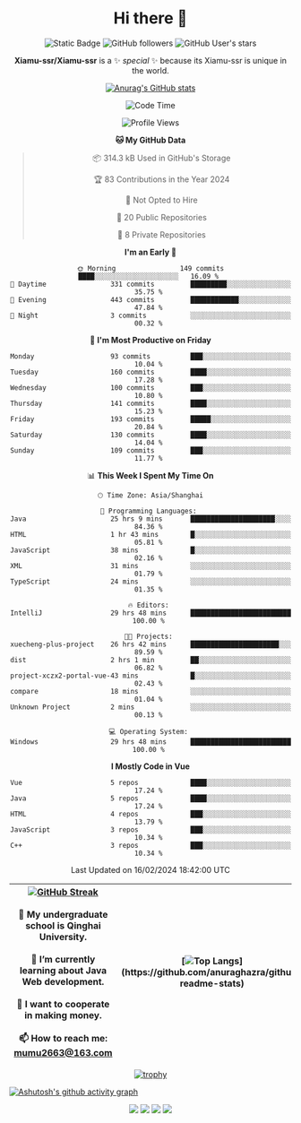
<!--

Here are some ideas to get you started:

- 🔭 I’m currently working on ...
- 🌱 I’m currently learning ...
- 👯 I’m looking to collaborate on ...
- 🤔 I’m looking for help with ...
- 💬 Ask me about ...
- 📫 How to reach me: ...
- 😄 Pronouns: ...
- ⚡ Fun fact: ...
-->

<div align=center>
  <div>
    
  # Hi there 👋
  ![Static Badge](https://img.shields.io/badge/build-pass-green)
  ![GitHub followers](https://img.shields.io/github/followers/Xiamu-ssr)
  ![GitHub User's stars](https://img.shields.io/github/stars/Xiamu-ssr)

  **Xiamu-ssr/Xiamu-ssr** is a ✨ _special_ ✨ because its Xiamu-ssr is unique in the world.
  </div>
</div>

<div align="center">

  [![Anurag's GitHub stats](https://github-readme-stats.vercel.app/api?username=Xiamu-ssr&count_private=true&show_icons=true&theme=ambient_gradient)](https://github.com/anuraghazra/github-readme-stats)

  <!--START_SECTION:waka-->
![Code Time](http://img.shields.io/badge/Code%20Time-347%20hrs%2037%20mins-blue)

![Profile Views](http://img.shields.io/badge/Profile%20Views-2-blue)

**🐱 My GitHub Data** 

> 📦 314.3 kB Used in GitHub's Storage 
 > 
> 🏆 83 Contributions in the Year 2024
 > 
> 🚫 Not Opted to Hire
 > 
> 📜 20 Public Repositories 
 > 
> 🔑 8 Private Repositories 
 > 
**I'm an Early 🐤** 

```text
🌞 Morning                149 commits         ████░░░░░░░░░░░░░░░░░░░░░   16.09 % 
🌆 Daytime                331 commits         █████████░░░░░░░░░░░░░░░░   35.75 % 
🌃 Evening                443 commits         ████████████░░░░░░░░░░░░░   47.84 % 
🌙 Night                  3 commits           ░░░░░░░░░░░░░░░░░░░░░░░░░   00.32 % 
```
📅 **I'm Most Productive on Friday** 

```text
Monday                   93 commits          ███░░░░░░░░░░░░░░░░░░░░░░   10.04 % 
Tuesday                  160 commits         ████░░░░░░░░░░░░░░░░░░░░░   17.28 % 
Wednesday                100 commits         ███░░░░░░░░░░░░░░░░░░░░░░   10.80 % 
Thursday                 141 commits         ████░░░░░░░░░░░░░░░░░░░░░   15.23 % 
Friday                   193 commits         █████░░░░░░░░░░░░░░░░░░░░   20.84 % 
Saturday                 130 commits         ████░░░░░░░░░░░░░░░░░░░░░   14.04 % 
Sunday                   109 commits         ███░░░░░░░░░░░░░░░░░░░░░░   11.77 % 
```


📊 **This Week I Spent My Time On** 

```text
🕑︎ Time Zone: Asia/Shanghai

💬 Programming Languages: 
Java                     25 hrs 9 mins       █████████████████████░░░░   84.36 % 
HTML                     1 hr 43 mins        █░░░░░░░░░░░░░░░░░░░░░░░░   05.81 % 
JavaScript               38 mins             █░░░░░░░░░░░░░░░░░░░░░░░░   02.16 % 
XML                      31 mins             ░░░░░░░░░░░░░░░░░░░░░░░░░   01.79 % 
TypeScript               24 mins             ░░░░░░░░░░░░░░░░░░░░░░░░░   01.35 % 

🔥 Editors: 
IntelliJ                 29 hrs 48 mins      █████████████████████████   100.00 % 

🐱‍💻 Projects: 
xuecheng-plus-project    26 hrs 42 mins      ██████████████████████░░░   89.59 % 
dist                     2 hrs 1 min         ██░░░░░░░░░░░░░░░░░░░░░░░   06.82 % 
project-xczx2-portal-vue-43 mins             █░░░░░░░░░░░░░░░░░░░░░░░░   02.43 % 
compare                  18 mins             ░░░░░░░░░░░░░░░░░░░░░░░░░   01.04 % 
Unknown Project          2 mins              ░░░░░░░░░░░░░░░░░░░░░░░░░   00.13 % 

💻 Operating System: 
Windows                  29 hrs 48 mins      █████████████████████████   100.00 % 
```

**I Mostly Code in Vue** 

```text
Vue                      5 repos             ████░░░░░░░░░░░░░░░░░░░░░   17.24 % 
Java                     5 repos             ████░░░░░░░░░░░░░░░░░░░░░   17.24 % 
HTML                     4 repos             ███░░░░░░░░░░░░░░░░░░░░░░   13.79 % 
JavaScript               3 repos             ███░░░░░░░░░░░░░░░░░░░░░░   10.34 % 
C++                      3 repos             ███░░░░░░░░░░░░░░░░░░░░░░   10.34 % 
```




 Last Updated on 16/02/2024 18:42:00 UTC
<!--END_SECTION:waka-->

</div>


<div align="center">

| [![GitHub Streak](https://streak-stats.demolab.com?user=Xiamu-ssr&theme=blood)](https://git.io/streak-stats) <br/><br/> 🔭 My undergraduate school is Qinghai University. <br/><br/> 🌱 I’m currently learning about Java Web development. <br/><br> 👯 I want to cooperate in making money. <br/><br/> 📫 How to reach me: mumu2663@163.com | [![Top Langs](https://github-readme-stats.vercel.app/api/top-langs/?username=Xiamu-ssr&layout=donut&langs_count=16&text_color=000&icon_color=fff&theme=graywhite")](https://github.com/anuraghazra/github-readme-stats) |
| ----- | --- |
  
</div>

<!--

[![Readme Card](https://github-readme-stats.vercel.app/api/pin/?username=Xiamu-ssr&repo=OMP-DFSG&theme=graywhite)](https://github.com/anuraghazra/github-readme-stats)

-->

<div align="center">

[![trophy](https://github-profile-trophy.vercel.app/?username=Xiamu-ssr&row=1&theme=onedark)](https://github.com/ryo-ma/github-profile-trophy)
  
</div>

[![Ashutosh's github activity graph](https://github-readme-activity-graph.vercel.app/graph?username=Xiamu-ssr&theme=react)](https://github.com/ashutosh00710/github-readme-activity-graph)

<div align="center">

[![](https://stats.justsong.cn/api/leetcode/?username=xiamusss&cn=true&theme=vue)](https://leetcode.cn/u/xiamusss/)
[![](https://stats.justsong.cn/api/zhihu?username=1138882663&theme=vue)](https://www.zhihu.com/people/1138882663)
[![](https://stats.justsong.cn/api/bilibili/?id=1398826277&theme=vue)](https://space.bilibili.com/1398826277)
[![](https://stats.justsong.cn/api/csdn?id=m0_51390969&theme=vue)](https://blog.csdn.net/m0_51390969)
  
</div>






